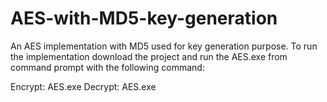 # AES-with-MD5-key-generation

An AES implementation with MD5 used for key generation purpose. To run the implementation download the project and run the AES.exe from command prompt with the following command:

Encrypt: AES.exe  <E> <password> <filetoencrypt> <encryptoutputfile> 
Decrypt: AES.exe  <D> <password> <encryptedfile> <decryptedfile> 
